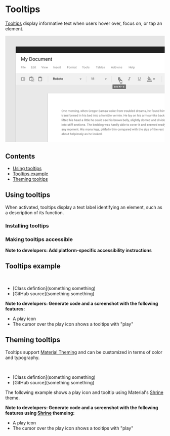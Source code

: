 <!--docs:
title: "Tooltips"
layout: detail
section: components
excerpt: "Tooltips display informative text when users hover over, focus on, or tap an element."
iconId: slider
path: /catalog/sliders/
-->

# Tooltips

[Tooltips](https://material.io/components/tooltips) display informative text when users hover over, focus on, or tap an element.

![Tooltip example in a text editor app](assets/Tooltips_hero.png)

## Contents

* [Using tooltips](#using-tooltips)
* [Tooltips example](#tooltips-example)
* [Theming tooltips](#theming-tooltips)

## Using tooltips

When activated, tooltips display a text label identifying an element, such as a description of its function.

### Installing tooltips

### Making tooltips accessible

**Note to developers: Add platform-specific accessibility instructions**

## Tooltips example

` `
* [Class defintion](something something)
* [GitHub source](something something)

**Note to developers: Generate code and a screenshot with the following features:**
* A play icon
* The cursor over the play icon shows a tooltips with "play"

## Theming tooltips

Tooltips support [Material Theming](https://material.io/components/sliders#theming) and can be customized in terms of color and typography.

` `
* [Class defintion](something something)
* [GitHub source](something something)

The following example shows a play icon and tooltip using Material's [Shrine](https://material.io/design/material-studies/shrine.html) theme.

**Note to developers: Generate code and a screenshot with the following features using [Shrine](https://material.io/design/material-studies/shrine.html) themeing:**
* A play icon
* The cursor over the play icon shows a tooltips with "play"

